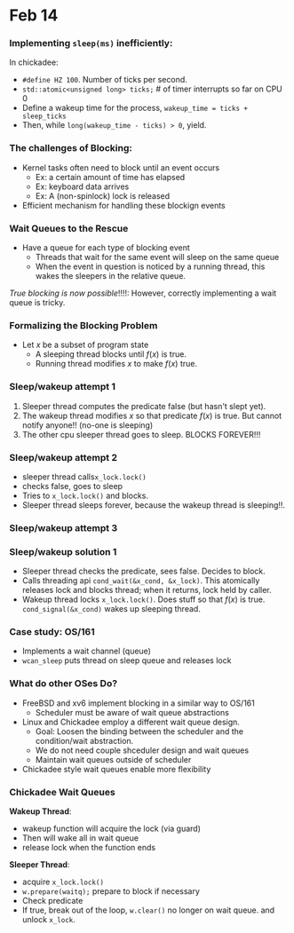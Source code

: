 # Feb 14
### Implementing `sleep(ms)` inefficiently:
In chickadee:
* `#define HZ 100`. Number of ticks per second. 
* `std::atomic<unsigned long> ticks;` # of timer interrupts so far on CPU 0
*  Define a wakeup time for the process, `wakeup_time = ticks + sleep_ticks`
* Then, while `long(wakeup_time - ticks) > 0`, yield.
### The challenges of Blocking:
* Kernel tasks often need to block until an event occurs
    * Ex: a certain amount of time has elapsed
    * Ex: keyboard data arrives
    * Ex: A (non-spinlock) lock is released
* Efficient mechanism for handling these blockign events
### Wait Queues to the Rescue
* Have a queue for each type of blocking event
    * Threads that wait for the same event will sleep on the same queue
    * When the event in question is noticed by a running thread, this wakes the sleepers in the relative queue.

*True blocking is now possible*!!!!: However, correctly implementing a wait queue is tricky.
### Formalizing the Blocking Problem
* Let $x$ be a subset of program state
    * A sleeping thread blocks until $f(x)$ is true.
    * Running thread modifies $x$ to  make $f(x)$ true.
### Sleep/wakeup attempt 1
1. Sleeper thread computes the predicate false (but hasn't slept yet).
2. The wakeup thread modifies $x$ so that predicate $f(x)$ is true. But cannot notify anyone!! (no-one is sleeping)
3. The other cpu sleeper thread goes to sleep. BLOCKS FOREVER!!!
### Sleep/wakeup attempt 2
* sleeper thread calls`x_lock.lock()`
* checks false, goes to sleep
* Tries to `x_lock.lock()` and blocks.
* Sleeper thread sleeps forever, because the wakeup thread is sleeping!!.
### Sleep/wakeup attempt 3

### Sleep/wakeup solution 1
* Sleeper thread checks the predicate, sees false. Decides to block. 
* Calls threading api `cond_wait(&x_cond, &x_lock)`. This atomically releases lock and blocks thread; when it returns, lock held by caller.
* Wakeup thread locks `x_lock.lock()`. Does stuff so that $f(x)$ is true. `cond_signal(&x_cond)` wakes up sleeping thread.
### Case study: OS/161
* Implements a wait channel (queue)
* `wcan_sleep` puts thread on sleep queue and releases lock
### What do other OSes Do?
* FreeBSD and xv6 implement blocking in a similar way to OS/161
    * Scheduler must be aware of wait queue abstractions
* Linux and Chickadee employ a different wait queue design.
    * Goal: Loosen the binding between the scheduler and the condition/wait abstraction.
    * We do not need couple shceduler design and wait queues
    * Maintain wait queues outside of scheduler 
* Chickadee style wait queues enable more flexibility
### Chickadee Wait Queues
**Wakeup Thread**:
* wakeup function will acquire the lock (via guard)
* Then will wake all in wait queue
* release lock when the function ends

**Sleeper Thread**:
* acquire `x_lock.lock()`
* `w.prepare(waitq);` prepare to block if necessary
* Check predicate
* If true, break out of the loop, `w.clear()` no longer on wait queue. and unlock `x_lock`.

